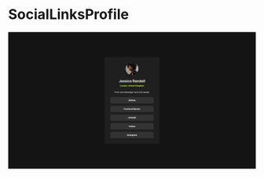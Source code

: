 # SocialLinksProfile
![SocialLinksProfile](https://github.com/Edanriell/SocialLinksProfile/blob/develop/social-links-profile.png?raw=true)
